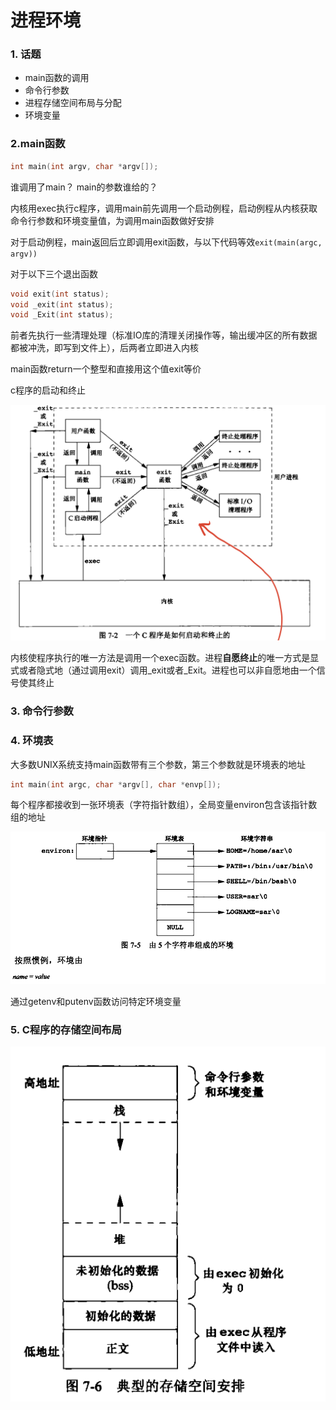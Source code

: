 # 进程环境

### 1. 话题

- main函数的调用
- 命令行参数
- 进程存储空间布局与分配
- 环境变量


### 2.main函数

```c
int main(int argv, char *argv[]);
```

谁调用了main？ main的参数谁给的？

内核用exec执行c程序，调用main前先调用一个启动例程，启动例程从内核获取命令行参数和环境变量值，为调用main函数做好安排


对于启动例程，main返回后立即调用exit函数，与以下代码等效`exit(main(argc, argv))`

对于以下三个退出函数
```c
void exit(int status);
void _exit(int status);
void _Exit(int status);
```

前者先执行一些清理处理（标准IO库的清理关闭操作等，输出缓冲区的所有数据都被冲洗，即写到文件上），后两者立即进入内核

main函数return一个整型和直接用这个值exit等价

c程序的启动和终止

![](./img/exit.png)

内核使程序执行的唯一方法是调用一个exec函数。进程**自愿终止**的唯一方式是显式或者隐式地（通过调用exit）调用_exit或者_Exit。进程也可以非自愿地由一个信号使其终止


### 3. 命令行参数

### 4. 环境表

大多数UNIX系统支持main函数带有三个参数，第三个参数就是环境表的地址

```c
int main(int argc, char *argv[], char *envp[]);
```

每个程序都接收到一张环境表（字符指针数组），全局变量environ包含该指针数组的地址

![](./img/env.png)

通过getenv和putenv函数访问特定环境变量

### 5. C程序的存储空间布局

![](img/mem.png)



